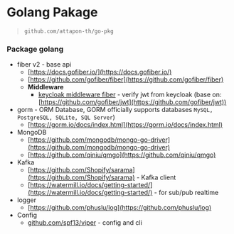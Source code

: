 # Golang Pakage

> `github.com/attapon-th/go-pkg`



### Package golang

- fiber v2 - base api 
  - [https://docs.gofiber.io/](https://docs.gofiber.io/) 
  - [https://github.com/gofiber/fiber](https://github.com/gofiber/fiber)
  - **Middleware**
    - [keycloak middleware fiber](/fiber-middleware/keycloakware)  - verify jwt from keycloak (base on: [https://github.com/gofiber/jwt](https://github.com/gofiber/jwt))
- gorm - ORM Database, GORM officially supports databases `MySQL, PostgreSQL, SQLite, SQL Server`)
  - [https://gorm.io/docs/index.html](https://gorm.io/docs/index.html)
- MongoDB 
  - [https://github.com/mongodb/mongo-go-driver](https://github.com/mongodb/mongo-go-driver)  
  - [https://github.com/qiniu/qmgo](https://github.com/qiniu/qmgo)
- Kafka
  - [https://github.com/Shopify/sarama](https://github.com/Shopify/sarama) - Kafka client 
  - [https://watermill.io/docs/getting-started/](https://watermill.io/docs/getting-started/) - for sub/pub realtime 
- logger
  - [https://github.com/phuslu/log](https://github.com/phuslu/log)
- Config
  - [github.com/spf13/viper](https://github.com/spf13/viper) - config and cli

